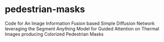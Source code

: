 # pedestrian-masks
Code for An Image Information Fusion based Simple Diffusion Network leveraging the Segment Anything Model for Guided Attention on Thermal Images producing Colorized Pedestrian Masks
